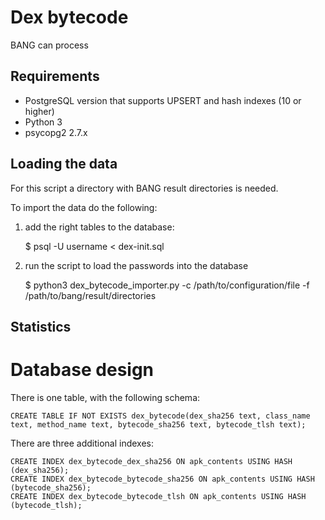 # Dex bytecode

BANG can process 

## Requirements

* PostgreSQL version that supports UPSERT and hash indexes (10 or higher)
* Python 3
* psycopg2 2.7.x

## Loading the data

For this script a directory with BANG result directories is needed.

To import the data do the following:

1. add the right tables to the database:

    $ psql -U username < dex-init.sql

2. run the script to load the passwords into the database

    $ python3 dex_bytecode_importer.py -c /path/to/configuration/file -f /path/to/bang/result/directories

## Statistics


# Database design

There is one table, with the following schema:

    
    CREATE TABLE IF NOT EXISTS dex_bytecode(dex_sha256 text, class_name text, method_name text, bytecode_sha256 text, bytecode_tlsh text);

There are three additional indexes:

    CREATE INDEX dex_bytecode_dex_sha256 ON apk_contents USING HASH (dex_sha256);
    CREATE INDEX dex_bytecode_bytecode_sha256 ON apk_contents USING HASH (bytecode_sha256);
    CREATE INDEX dex_bytecode_bytecode_tlsh ON apk_contents USING HASH (bytecode_tlsh);
